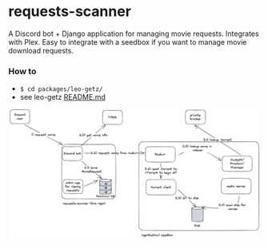 # requests-scanner

A Discord bot + Django application for managing movie requests. Integrates with Plex. Easy to integrate with a seedbox if you want to manage movie download requests.

### How to

* `$ cd packages/leo-getz/`
* see leo-getz [README.md](packages/leo-getz/README.md)

![discord bot and seedbox](documentation/scanner-seedbox.png)
